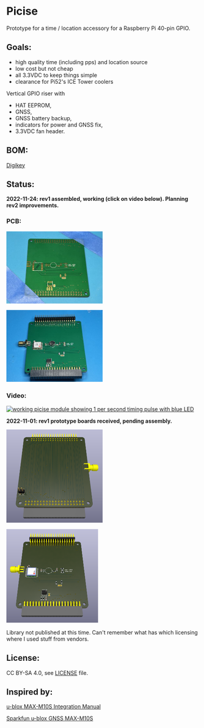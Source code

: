 # Picise

Prototype for a time / location accessory for a Raspberry Pi 40-pin GPIO.

## Goals:

- high quality time (including pps) and location source
- low cost but not cheap
- all 3.3VDC to keep things simple
- clearance for Pi52's ICE Tower coolers

Vertical GPIO riser with 
- HAT EEPROM, 
- GNSS, 
- GNSS battery backup, 
- indicators for power and GNSS fix,
- 3.3VDC fan header.

## BOM:

[Digikey](https://www.digikey.com/short/rnq4tnz8)

## Status:

**2022-11-24: rev1 assembled, working (click on video below). Planning rev2 improvements.**

### PCB:

<img src="artifacts/rev1%20pcb%201.jpg?raw=true" width=50%><p><img src="artifacts/rev1%20pcb%202.jpg?raw=true" width=50%>

### Video:

[![working picise module showing 1 per second timing pulse with blue LED](https://img.youtube.com/vi/lg2OkTD7_zg/0.jpg)](https://www.youtube.com/shorts/lg2OkTD7_zg)


**2022-11-01: rev1 prototype boards received, pending assembly.**

<img src="artifacts/picise%20front%20render.png?raw=true" width=50%><p><img src="artifacts/picise%20back%20render.png?raw=true" width=47.7%>

Library not published at this time.  Can't remember what has which licensing where I used stuff from vendors.

## License:

CC BY-SA 4.0, see [LICENSE](LICENSE) file.

## Inspired by:

[u-blox MAX-M10S Integration Manual](https://content.u-blox.com/sites/default/files/MAX-M10S_IntegrationManual_UBX-20053088.pdf)

[Sparkfun u-blox GNSS MAX-M10S](https://www.sparkfun.com/products/18037)
